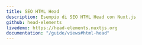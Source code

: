 ```yaml
---
title: SEO HTML Head
description: Esempio di SEO HTML Head con Nuxt.js
github: head-elements
livedemo: https://head-elements.nuxtjs.org
documentation: "/guide/views#html-head"
---
```

